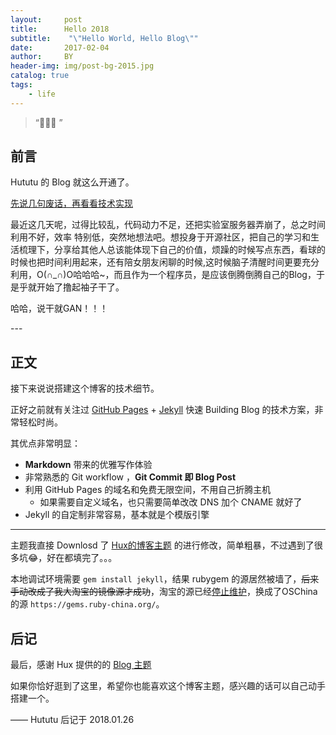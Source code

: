 ```yaml
---
layout:     post
title:      Hello 2018
subtitle:    "\"Hello World, Hello Blog\""
date:       2017-02-04
author:     BY
header-img: img/post-bg-2015.jpg
catalog: true
tags:
    - life
---
```


> “🙉🙉🙉 ”


## 前言

Hututu 的 Blog 就这么开通了。


[先说几句废话，再看看技术实现 ](#build) 

最近这几天呢，过得比较乱，代码动力不足，还把实验室服务器弄崩了，总之时间利用不好，效率 特别低，突然地想法吧。想投身于开源社区，把自己的学习和生活梳理下，分享给其他人总该能体现下自己的价值，烦躁的时候写点东西，看球的时候也把时间利用起来，还有陪女朋友闲聊的时候,这时候脑子清醒时间更要充分利用，O(∩_∩)O哈哈哈~，而且作为一个程序员，是应该倒腾倒腾自己的Blog，于是乎就开始了撸起袖子干了。

哈哈，说干就GAN！！！
<p id = "build"></p>
---

## 正文

接下来说说搭建这个博客的技术细节。  

正好之前就有关注过 [GitHub Pages](https://pages.github.com/) + [Jekyll](http://jekyllrb.com/) 快速 Building Blog 的技术方案，非常轻松时尚。

其优点非常明显：

* **Markdown** 带来的优雅写作体验
* 非常熟悉的 Git workflow ，**Git Commit 即 Blog Post**
* 利用 GitHub Pages 的域名和免费无限空间，不用自己折腾主机
	* 如果需要自定义域名，也只需要简单改改 DNS 加个 CNAME 就好了 
* Jekyll 的自定制非常容易，基本就是个模版引擎



---

主题我直接 Downlosd 了 [Hux的博客主题](https://huangxuan.me/) 的进行修改，简单粗暴，不过遇到了很多坑😂，好在都填完了。。。

本地调试环境需要 `gem install jekyll`，结果 rubygem 的源居然被墙了，~~后来手动改成了我大淘宝的镜像源才成功~~，淘宝的源已经[停止维护](https://gems.ruby-china.org/)，换成了OSChina的源 `https://gems.ruby-china.org/`。

## 后记

最后，感谢 Hux 提供的的 [Blog 主题](https://github.com/Huxpro/huxpro.github.io)

如果你恰好逛到了这里，希望你也能喜欢这个博客主题，感兴趣的话可以自己动手搭建一个。

—— Hututu 后记于 2018.01.26
